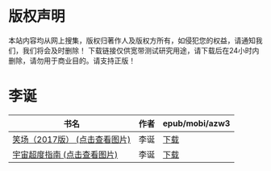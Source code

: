# 版权声明

本站内容均从网上搜集，版权归著作人及版权方所有，如侵犯您的权益，请通知我们，我们将会及时删除！ 下载链接仅供宽带测试研究用途，请下载后在24小时内删除，请勿用于商业目的。请支持正版！

# 李诞

| 书名 | 作者 | epub/mobi/azw3 |
| --- | --- | --- |
| [笑场（2017版） (点击查看图片)](https://www.dushupai.com/attachment/2024/06/08/34804794d7fd7d3d.jpg) | 李诞 | [下载](https://url89.ctfile.com/f/31084289-1357048558-fe098d?p=8866) |
| [宇宙超度指南 (点击查看图片)](https://www.dushupai.com/attachment/2024/06/06/08224b33a014298e.jpg) | 李诞 | [下载](https://url89.ctfile.com/f/31084289-1357030267-3129e5?p=8866) |
